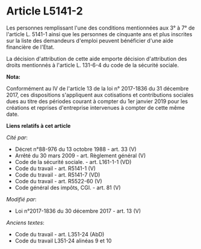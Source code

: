 # Article L5141-2

Les personnes remplissant l'une des conditions mentionnées aux 3° à 7° de l'article L. 5141-1 ainsi que les personnes de
cinquante ans et plus inscrites sur la liste des demandeurs d'emploi peuvent bénéficier d'une aide financière de l'Etat.

La décision d'attribution de cette aide emporte décision d'attribution des droits mentionnés à l'article L. 131-6-4 du code
de la sécurité sociale.

**Nota:**

Conformément au IV de l'article 13 de la loi n° 2017-1836 du 31 décembre 2017, ces dispositions s'appliquent aux cotisations
et contributions sociales dues au titre des périodes courant à compter du 1er janvier 2019 pour les créations et reprises
d'entreprise intervenues à compter de cette même date.

**Liens relatifs à cet article**

_Cité par_:

  - Décret n°88-976 du 13 octobre 1988 - art. 33 (V)
  - Arrêté du 30 mars 2009 - art. Règlement général (V)
  - Code de la sécurité sociale. - art. L161-1-1 (VD)
  - Code du travail - art. R5141-1 (V)
  - Code du travail - art. R5141-7 (VD)
  - Code du travail - art. R5522-60 (V)
  - Code général des impôts, CGI. - art. 81 (V)

_Modifié par_:

  - Loi n°2017-1836 du 30 décembre 2017 - art. 13 (V)

_Anciens textes_:

  - Code du travail - art. L351-24 (AbD)
  - Code du travail L351-24 alinéas 9 et 10
